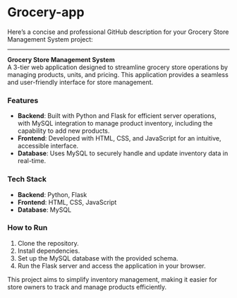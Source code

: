 # Grocery-app
Here’s a concise and professional GitHub description for your Grocery Store Management System project:

---

**Grocery Store Management System**  
A 3-tier web application designed to streamline grocery store operations by managing products, units, and pricing. This application provides a seamless and user-friendly interface for store management.

### Features
- **Backend**: Built with Python and Flask for efficient server operations, with MySQL integration to manage product inventory, including the capability to add new products.
- **Frontend**: Developed with HTML, CSS, and JavaScript for an intuitive, accessible interface.
- **Database**: Uses MySQL to securely handle and update inventory data in real-time.

### Tech Stack
- **Backend**: Python, Flask
- **Frontend**: HTML, CSS, JavaScript
- **Database**: MySQL

### How to Run
1. Clone the repository.
2. Install dependencies.
3. Set up the MySQL database with the provided schema.
4. Run the Flask server and access the application in your browser.

This project aims to simplify inventory management, making it easier for store owners to track and manage products efficiently.

